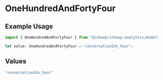 # OneHundredAndFortyFour

## Example Usage

```typescript
import { OneHundredAndFortyFour } from "@inkeep/inkeep-analytics/models/operations";

let value: OneHundredAndFortyFour = "conversationIds_hour";
```

## Values

```typescript
"conversationIds_hour"
```